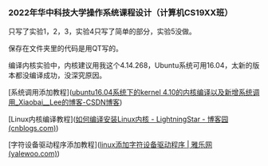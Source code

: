 ### 2022年华中科技大学操作系统课程设计（计算机CS19XX班）

只写了实验1，2，3，实验4只写了简单的部分，实验5没做。

保存在文件夹里的代码是用QT写的。

编译内核实验中，内核建议用我这个4.14.268，Ubuntu系统可用16.04，太新的版本都没编译成功，没深究原因。

[系统调用添加教程]([ubuntu16.04系统下的kernel 4.10的内核编译以及新增系统调用_Xiaobai__Lee的博客-CSDN博客](https://blog.csdn.net/Xiaobai__Lee/article/details/72048829))

[Linux内核编译教程]([如何编译安装Linux内核 - LightningStar - 博客园 (cnblogs.com)](https://www.cnblogs.com/harrypotterjackson/p/11846222.html))

[字符设备驱动程序添加教程]([linux添加字符设备驱动程序 | 雅乐网 (yalewoo.com)](http://www.yalewoo.com/linux_char_drive.html))
